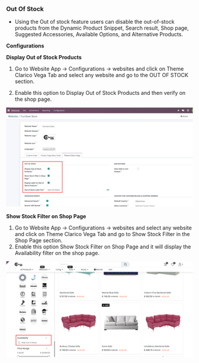 
### Out Of Stock


* Using the Out of stock feature users can disable the out-of-stock products from the Dynamic Product Snippet, Search result, Shop page, Suggested Accessories, Available Options, and Alternative Products.

**Configurations**

**Display Out of Stock Products**

1. Go to Website App -> Configurations -> websites and click on Theme Clarico Vega Tab and select any website and go to the OUT OF STOCK section.

2. Enable this option to Display Out of Stock Products and then verify on the shop page.


![](./images/Out-of-stock-filter_1.png)

**Show Stock Filter on Shop Page**

1. Go to Website App -> Configurations -> websites and select any website and click on Theme Clarico Vega Tab and go to Show Stock Filter in the Shop Page section.
2. Enable this option Show Stock Filter on Shop Page and it will display the Availability filter on the shop page.

![](./images/Out-of-stock-filter.png)



